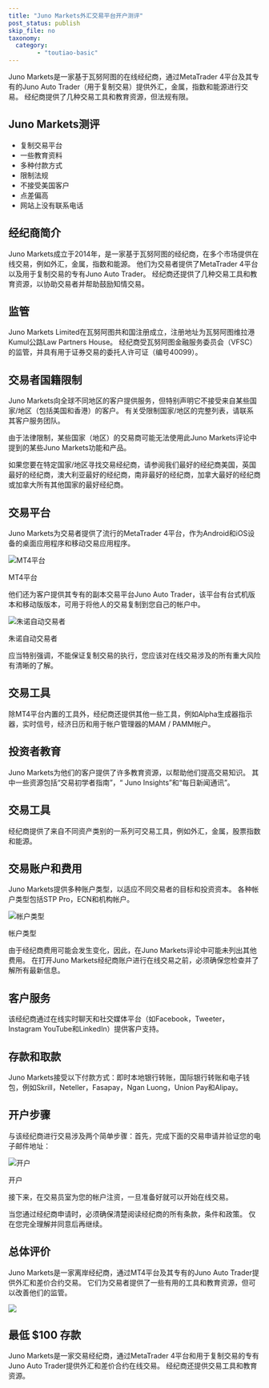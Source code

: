 ```yaml
---
title: "Juno Markets外汇交易平台开户测评"
post_status: publish
skip_file: no
taxonomy:
  category:
        - "toutiao-basic"
---
```


Juno Markets是一家基于瓦努阿图的在线经纪商，通过MetaTrader 4平台及其专有的Juno Auto Trader（用于复制交易）提供外汇，金属，指数和能源进行交易。 经纪商提供了几种交易工具和教育资源，但法规有限。

## Juno Markets测评

- 复制交易平台
- 一些教育资料
- 多种付款方式
- 限制法规
- 不接受美国客户
- 点差偏高
- 网站上没有联系电话

## 经纪商简介

Juno Markets成立于2014年，是一家基于瓦努阿图的经纪商，在多个市场提供在线交易，例如外汇，金属，指数和能源。 他们为交易者提供了MetaTrader 4平台以及用于复制交易的专有Juno Auto Trader。 经纪商还提供了几种交易工具和教育资源，以协助交易者并帮助鼓励知情交易。

## 监管

Juno Markets Limited在瓦努阿图共和国注册成立，注册地址为瓦努阿图维拉港Kumul公路Law Partners House。 经纪商受瓦努阿图金融服务委员会（VFSC）的监管，并具有用于证券交易的委托人许可证（编号40099）。

## 交易者国籍限制

Juno Markets向全球不同地区的客户提供服务，但特别声明它不接受来自某些国家/地区（包括美国和香港）的客户。 有关受限制国家/地区的完整列表，请联系其客户服务团队。

由于法律限制，某些国家（地区）的交易商可能无法使用此Juno Markets评论中提到的某些Juno Markets功能和产品。

如果您要在特定国家/地区寻找交易经纪商，请参阅我们最好的经纪商美国，英国最好的经纪商，澳大利亚最好的经纪商，南非最好的经纪商，加拿大最好的经纪商或加拿大所有其他国家的最好经纪商。

## 交易平台

Juno Markets为交易者提供了流行的MetaTrader 4平台，作为Android和iOS设备的桌面应用程序和移动交易应用程序。

![MT4平台](https://cdn.fendou.la/funstoutiao/2020/11/Juno-Markets-Review-MT4-Platform-1024x342.jpg "MT4平台")

MT4平台

他们还为客户提供其专有的副本交易平台Juno Auto Trader，该平台有台式机版本和移动版版本，可用于将他人的交易复制到您自己的帐户中。

![朱诺自动交易者](https://cdn.fendou.la/funstoutiao/2020/11/Juno-Markets-Review-Juno-Auto-Trader.png "朱诺自动交易者")

朱诺自动交易者

应当特别强调，不能保证复制交易的执行，您应该对在线交易涉及的所有重大风险有清晰的了解。

## 交易工具

除MT4平台内置的工具外，经纪商还提供其他一些工具，例如Alpha生成器指示器，实时信号，经济日历和用于帐户管理器的MAM / PAMM帐户。

## 投资者教育

Juno Markets为他们的客户提供了许多教育资源，以帮助他们提高交易知识。 其中一些资源包括“交易初学者指南”，“ Juno Insights”和“每日新闻通讯”。

## 交易工具

经纪商提供了来自不同资产类别的一系列可交易工具，例如外汇，金属，股票指数和能源。

## 交易账户和费用

Juno Markets提供多种账户类型，以适应不同交易者的目标和投资资本。 各种帐户类型包括STP Pro，ECN和机构帐户。

![帐户类型](https://cdn.fendou.la/funstoutiao/2020/11/Juno-Markets-Review-Account-Types-1024x239.png "帐户类型")

帐户类型

由于经纪商费用可能会发生变化，因此，在Juno Markets评论中可能未列出其他费用。 在打开Juno Markets经纪商账户进行在线交易之前，必须确保您检查并了解所有最新信息。

## 客户服务

该经纪商通过在线实时聊天和社交媒体平台（如Facebook，Tweeter，Instagram YouTube和LinkedIn）提供客户支持。

## 存款和取款

Juno Markets接受以下付款方式：即时本地银行转账，国际银行转账和电子钱包，例如Skrill，Neteller，Fasapay，Ngan Luong，Union Pay和Alipay。

## 开户步骤

与该经纪商进行交易涉及两个简单步骤：首先，完成下面的交易申请并验证您的电子邮件地址：

![开户](https://cdn.fendou.la/funstoutiao/2020/11/Juno-Markets-Review-Account-Opening-229x1024.png "开户")

开户

接下来，在交易员室为您的帐户注资，一旦准备好就可以开始在线交易。

当您通过经纪商申请时，必须确保清楚阅读经纪商的所有条款，条件和政策。 仅在您完全理解并同意后再继续。

## 总体评价

Juno Markets是一家离岸经纪商，通过MT4平台及其专有的Juno Auto Trader提供外汇和差价合约交易。 它们为交易者提供了一些有用的工具和教育资源，但可以改善他们的监管。

![](https://cdn.fendou.la/funstoutiao/2020/11/Juno-Markets-Logo.png)

## 最低 $100 存款

Juno Markets是一家交易经纪商，通过MetaTrader 4平台和用于复制交易的专有Juno Auto Trader提供外汇和差价合约在线交易。 经纪商还提供交易工具和教育资源。
